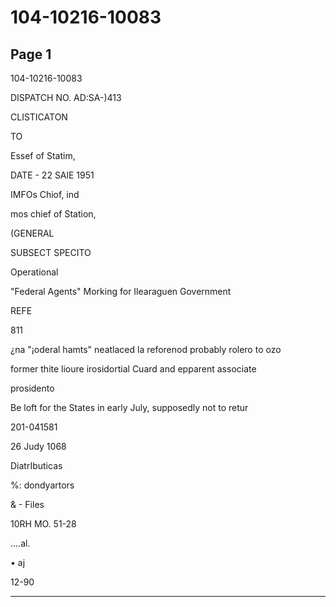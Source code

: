 # 104-10216-10083

## Page 1

104-10216-10083

DISPATCH NO. AD:SA-)413

CLISTICATON

TO

Essef of Statim,

DATE - 22 SAlE 1951

IMFOs Chiof, ind

mos chief of Station,

(GENERAL

SUBSECT SPECITO

Operational

"Federal Agents" Morking for Ilearaguen Government

REFE

811

¿na "¡oderal hamts" neatlaced la reforenod probably rolero to ozo

former thite lioure irosidortial Cuard and epparent associate

prosidento

Be loft for the States in early July, supposedly not to retur

201-041581

26 Judy 1068

DiatrIbuticas

%: dondyartors

& - Files

10RH MO. 51-28

....al.

• aj

12-90

---

